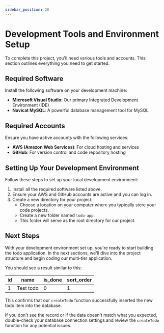 ```yaml
---
sidebar_position: 20
---
```


# Development Tools and Environment Setup

To complete this project, you'll need various tools and accounts. This section outlines everything you need to get started.

## Required Software

Install the following software on your development machine:

- **Microsoft Visual Studio**: Our primary Integrated Development Environment (IDE)
- **Navicat MySQL**: A powerful database management tool for MySQL

## Required Accounts

Ensure you have active accounts with the following services:

- **AWS (Amazon Web Services)**: For cloud hosting and services
- **GitHub**: For version control and code repository hosting

## Setting Up Your Development Environment

Follow these steps to set up your local development environment:

1. Install all the required software listed above.
2. Ensure your AWS and GitHub accounts are active and you can log in.
3. Create a new directory for your project:
   - Choose a location on your computer where you typically store your code projects.
   - Create a new folder named `todo-app`.
   - This folder will serve as the root directory for our project.

## Next Steps

With your development environment set up, you're ready to start building the todo application. In the next sections, we'll dive into the project structure and begin coding our multi-tier application.



You should see a result similar to this:

| id   | name      | is_done | sort_order |
| ---- | --------- | ------- | ---------- |
| 1    | Test todo | 0       | 1          |

This confirms that our `createTodo` function successfully inserted the new todo item into the database.

If you don't see the record or if the data doesn't match what you expected, double-check your database connection settings and review the `createTodo` function for any potential issues.

